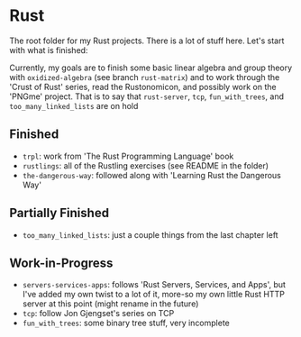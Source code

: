 # Rust
The root folder for my Rust projects. There is a lot of stuff here. Let's start
with what is finished:

Currently, my goals are to finish some basic linear algebra and group theory
with `oxidized-algebra` (see branch `rust-matrix`) and to work through the
'Crust of Rust' series, read the Rustonomicon, and possibly work on the 'PNGme'
project. That is to say that `rust-server`, `tcp`, `fun_with_trees`, and
`too_many_linked_lists` are on hold

## Finished
 - `trpl`: work from 'The Rust Programming Language' book
 - `rustlings`: all of the Rustling exercises (see README in the folder)
 - `the-dangerous-way`: followed along with 'Learning Rust the Dangerous Way'

## Partially Finished
 - `too_many_linked_lists`: just a couple things from the last chapter left

## Work-in-Progress
 - `servers-services-apps`: follows 'Rust Servers, Services, and Apps', but
   I've added my own twist to a lot of it, more-so my own little Rust HTTP
   server at this point (might rename in the future)
 - `tcp`: follow Jon Gjengset's series on TCP
 - `fun_with_trees`: some binary tree stuff, very incomplete

